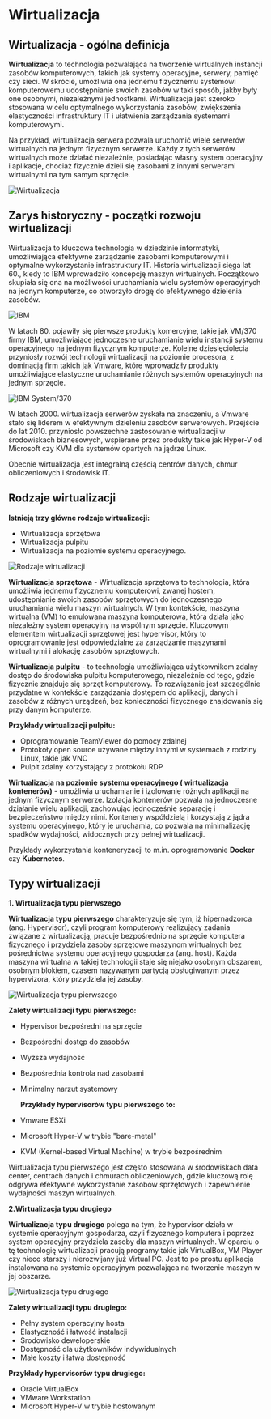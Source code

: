 # Wirtualizacja
## Wirtualizacja - ogólna definicja
**Wirtualizacja** to technologia pozwalająca na tworzenie wirtualnych instancji zasobów komputerowych, takich jak systemy operacyjne, serwery, pamięć czy sieci. W skrócie, umożliwia ona jednemu fizycznemu systemowi komputerowemu udostępnianie swoich zasobów w taki sposób, jakby były one osobnymi, niezależnymi jednostkami. Wirtualizacja jest szeroko stosowana w celu optymalnego wykorzystania zasobów, zwiększenia elastyczności infrastruktury IT i ułatwienia zarządzania systemami komputerowymi.

Na przykład, wirtualizacja serwera pozwala uruchomić wiele serwerów wirtualnych na jednym fizycznym serwerze. Każdy z tych serwerów wirtualnych może działać niezależnie, posiadając własny system operacyjny i aplikacje, chociaż fizycznie dzieli się zasobami z innymi serwerami wirtualnymi na tym samym sprzęcie.

![Wirtualizacja](https://www.inprox.pl/storage/uploads/news/72cf484e90c41a32b5f68dc58a2fb941.jpg)

## Zarys historyczny - początki rozwoju wirtualizacji

Wirtualizacja to kluczowa technologia w dziedzinie informatyki, umożliwiająca efektywne zarządzanie zasobami komputerowymi i optymalne wykorzystanie infrastruktury IT. Historia wirtualizacji sięga lat 60., kiedy to IBM wprowadziło koncepcję maszyn wirtualnych. Początkowo skupiała się ona na możliwości uruchamiania wielu systemów operacyjnych na jednym komputerze, co otworzyło drogę do efektywnego dzielenia zasobów.

![IBM](https://www.virtual-it.pl/grafika/art/histwirt/IBM-System-360-Model-65_operator-console.jpg) 

W latach 80. pojawiły się pierwsze produkty komercyjne, takie jak VM/370 firmy IBM, umożliwiające jednoczesne uruchamianie wielu instancji systemu operacyjnego na jednym fizycznym komputerze. Kolejne dziesięciolecia przyniosły rozwój technologii wirtualizacji na poziomie procesora, z dominacją firm takich jak Vmware, które wprowadziły produkty umożliwiające elastyczne uruchamianie różnych systemów operacyjnych na jednym sprzęcie. 

![IBM System/370](https://upload.wikimedia.org/wikipedia/commons/thumb/c/cd/IBM_System_370-145_und_Bandlaufwerke_2401.png/300px-IBM_System_370-145_und_Bandlaufwerke_2401.png)

W latach 2000. wirtualizacja serwerów zyskała na znaczeniu, a Vmware stało się liderem w efektywnym dzieleniu zasobów serwerowych. Przejście do lat 2010. przyniosło powszechne zastosowanie wirtualizacji w środowiskach biznesowych, wspierane przez produkty takie jak Hyper-V od Microsoft czy KVM dla systemów opartych na jądrze Linux.

Obecnie wirtualizacja jest integralną częścią centrów danych, chmur obliczeniowych i środowisk IT.

## Rodzaje wirtualizacji

**Istnieją trzy główne rodzaje wirtualizacji:**
- Wirtualizacja sprzętowa
- Wirtualizacja pulpitu
- Wirtualizacja na poziomie systemu operacyjnego.

![Rodzaje wirtualizacji](https://main.pl/wp-content/uploads/2022/12/Wirtualizacja.png)

**Wirtualizacja sprzętowa** - Wirtualizacja sprzętowa to technologia, która umożliwia jednemu fizycznemu komputerowi, zwanej hostem, udostępnianie swoich zasobów sprzętowych do jednoczesnego uruchamiania wielu maszyn wirtualnych. W tym kontekście, maszyna wirtualna (VM) to emulowana maszyna komputerowa, która działa jako niezależny system operacyjny na wspólnym sprzęcie. Kluczowym elementem wirtualizacji sprzętowej jest hypervisor, który to oprogramowanie jest odpowiedzialne za zarządzanie maszynami wirtualnymi i alokację zasobów sprzętowych.

**Wirtualizacja pulpitu** - to technologia umożliwiająca użytkownikom zdalny dostęp do środowiska pulpitu komputerowego, niezależnie od tego, gdzie fizycznie znajduje się sprzęt komputerowy. To rozwiązanie jest szczególnie przydatne w kontekście zarządzania dostępem do aplikacji, danych i zasobów z różnych urządzeń, bez konieczności fizycznego znajdowania się przy danym komputerze.

**Przykłady wirtualizacji pulpitu:**
- Oprogramowanie TeamViewer do pomocy zdalnej
- Protokoły open source używane między innymi w systemach z rodziny Linux, takie jak VNC
- Pulpit zdalny korzystający z protokołu RDP

**Wirtualizacja na poziomie systemu operacyjnego ( wirtualizacja kontenerów)**  - umożliwia uruchamianie i izolowanie różnych aplikacji na jednym fizycznym serwerze. Izolacja kontenerów pozwala na jednoczesne działanie wielu aplikacji, zachowując jednocześnie separację i bezpieczeństwo między nimi. Kontenery współdzielą i korzystają z jądra systemu operacyjnego, który je uruchamia, co pozwala na minimalizację spadków wydajności, widocznych przy pełnej wirtualizacji.

Przykłady wykorzystania konteneryzacji to m.in. oprogramowanie **Docker** czy **Kubernetes**.

## Typy wirtualizacji

**1. Wirtualizacja typu pierwszego**

**Wirtualizacja typu pierwszego** charakteryzuje się tym, iż hipernadzorca (ang. Hypervisor), czyli program komputerowy realizujący zadania związane z wirtualizacją, pracuje bezpośrednio na sprzęcie komputera fizycznego i przydziela zasoby sprzętowe maszynom wirtualnych bez pośrednictwa systemu operacyjnego gospodarza (ang. host). Każda maszyna wirtualna w takiej technologii staje się niejako osobnym obszarem, osobnym blokiem, czasem nazywanym partycją obsługiwanym przez hypervizora, który przydziela jej zasoby.

  ![Wirtualizacja typu pierwszego](https://pasja-informatyki.pl/pliki/wirtualizacja-typ-1.png)

**Zalety wirtualizacji typu pierwszego:**
- Hypervisor bezpośredni na sprzęcie
- Bezpośredni dostęp do zasobów
- Wyższa wydajność
- Bezpośrednia kontrola nad zasobami
- Minimalny narzut systemowy

  **Przykłady hypervisorów typu pierwszego to:**
- Vmware ESXi
- Microsoft Hyper-V w trybie "bare-metal"
- KVM (Kernel-based Virtual Machine) w trybie bezpośrednim

Wirtualizacja typu pierwszego jest często stosowana w środowiskach data center, centrach danych i chmurach obliczeniowych, gdzie kluczową rolę odgrywa efektywne wykorzystanie zasobów sprzętowych i zapewnienie wydajności maszyn wirtualnych.

**2.Wirtualizacja typu drugiego**

**Wirtualizacja typu drugiego** polega na tym, że hypervisor działa w systemie operacyjnym gospodarza, czyli fizycznego komputera i poprzez system operacyjny przydziela zasoby dla maszyn wirtualnych. W oparciu o tę technologię wirtualizacji pracują programy takie jak VirtualBox, VM Player czy nieco starszy i nierozwijany już Virtual PC. Jest to po prostu aplikacja instalowana na systemie operacyjnym pozwalająca na tworzenie maszyn w jej obszarze.

![Wirtualizacja typu drugiego](https://pasja-informatyki.pl/pliki/wirtualizacja-typ-2.png)

**Zalety wirtualizacji typu drugiego:**
- Pełny system operacyjny hosta
- Elastyczność i łatwość instalacji
- Środowisko deweloperskie
- Dostępność dla użytkowników indywidualnych
- Małe koszty i łatwa dostępność

**Przykłady hypervisorów typu drugiego:**
- Oracle VirtualBox
- VMware Workstation
- Microsoft Hyper-V w trybie hostowanym


